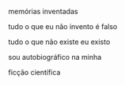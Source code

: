 memórias inventadas

tudo o que eu não invento é falso

tudo o que não existe eu existo

sou autobiográfico na minha

ficção científica
